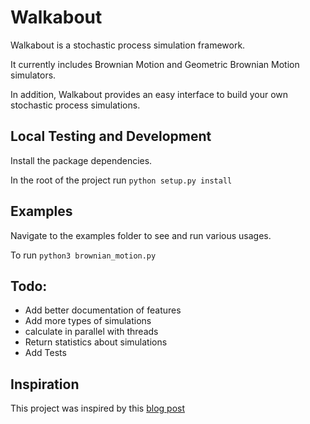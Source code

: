 # Walkabout #

Walkabout is a stochastic process simulation framework.

It currently includes Brownian Motion and Geometric Brownian Motion simulators.

In addition, Walkabout provides an easy interface to build your own stochastic process simulations.

## Local Testing and Development

Install the package dependencies.

In the root of the project run `python setup.py install`

## Examples

Navigate to the examples folder to see and run various usages.

To run `python3 brownian_motion.py`

## Todo:

* Add better documentation of features
* Add more types of simulations
* calculate in parallel with threads
* Return statistics about simulations
* Add Tests

## Inspiration

This project was inspired by this [blog post](http://www.turingfinance.com/random-walks-down-wall-street-stochastic-processes-in-python/)
